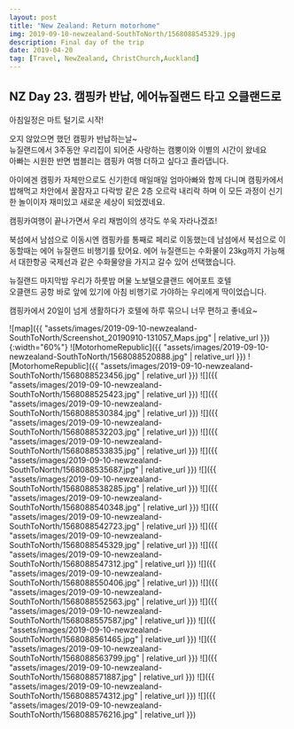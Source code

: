 ```yaml
---
layout: post
title: "New Zealand: Return motorhome"
img: 2019-09-10-newzealand-SouthToNorth/1568088545329.jpg
description: Final day of the trip
date: 2019-04-20
tag: [Travel, NewZealand, ChristChurch,Auckland]
---
```


## NZ Day 23. 캠핑카 반납, 에어뉴질랜드 타고 오클랜드로

아침일정은 마트 털기로 시작!

오지 않았으면 했던 캠핑카 반납하는날~  
뉴질랜드에서 3주동안 우리집이 되어준 사랑하는 캠뿡이와 이별의 시간이 왔네요  
아빠는 시원한 반면 범블리는 캠핑카 여행 더하고 싶다고 졸라댑니다.  

아이에겐 캠핑카 자체만으로도 신기한데 매일매일 엄마아빠와 함께 다니며 캠핑카에서 밥해먹고 차안에서 꿀잠자고 다락방 같은 2층 오르락 내리락 하며 이 모든 과정이 신기한 놀이이자 재미있고 새로운 세상이 되었겠네요.

캠핑카여행이 끝나가면서 우리 채범이의 생각도 쑤욱 자라나겠죠!  

북섬에서 남섬으로 이동시엔 캠핑카를 통째로 페리로 이동했는데 남섬에서 북섬으로 이동할때는 에어 뉴질랜드 비행기를 탔어요. 에어 뉴질랜드는 수화물이 23kg까지 가능해서 대한항공 국제선과 같은 수화물양을 가지고 갈수 있어 선택했습니다.

뉴질랜드 마지막밤 우리가 하룻밤 머물 노보텔오클랜드 에어포트 호텔  
오클랜드 공항 바로 앞에 있기에 아침 비행기로 가야하는 우리에게 딱이었습니다.

캠핑카에서 20일이 넘게 생활하다가 호텔에 하루 묶으니 너무 편하고 좋네요~

![map]({{ "assets/images/2019-09-10-newzealand-SouthToNorth/Screenshot_20190910-131057_Maps.jpg" | relative_url }}){:width="60%"}
![MotorhomeRepublic]({{ "assets/images/2019-09-10-newzealand-SouthToNorth/1568088520888.jpg" | relative_url }})
![MotorhomeRepublic]({{ "assets/images/2019-09-10-newzealand-SouthToNorth/1568088523456.jpg" | relative_url }})
![]({{ "assets/images/2019-09-10-newzealand-SouthToNorth/1568088525423.jpg" | relative_url }})
![]({{ "assets/images/2019-09-10-newzealand-SouthToNorth/1568088530384.jpg" | relative_url }})
![]({{ "assets/images/2019-09-10-newzealand-SouthToNorth/1568088532203.jpg" | relative_url }})
![]({{ "assets/images/2019-09-10-newzealand-SouthToNorth/1568088533835.jpg" | relative_url }})
![]({{ "assets/images/2019-09-10-newzealand-SouthToNorth/1568088535687.jpg" | relative_url }})
![]({{ "assets/images/2019-09-10-newzealand-SouthToNorth/1568088538285.jpg" | relative_url }})
![]({{ "assets/images/2019-09-10-newzealand-SouthToNorth/1568088540348.jpg" | relative_url }})
![]({{ "assets/images/2019-09-10-newzealand-SouthToNorth/1568088542723.jpg" | relative_url }})
![]({{ "assets/images/2019-09-10-newzealand-SouthToNorth/1568088545329.jpg" | relative_url }})
![]({{ "assets/images/2019-09-10-newzealand-SouthToNorth/1568088547312.jpg" | relative_url }})
![]({{ "assets/images/2019-09-10-newzealand-SouthToNorth/1568088550406.jpg" | relative_url }})
![]({{ "assets/images/2019-09-10-newzealand-SouthToNorth/1568088552563.jpg" | relative_url }})
![]({{ "assets/images/2019-09-10-newzealand-SouthToNorth/1568088557587.jpg" | relative_url }})
![]({{ "assets/images/2019-09-10-newzealand-SouthToNorth/1568088561465.jpg" | relative_url }})
![]({{ "assets/images/2019-09-10-newzealand-SouthToNorth/1568088563799.jpg" | relative_url }})
![]({{ "assets/images/2019-09-10-newzealand-SouthToNorth/1568088571887.jpg" | relative_url }})
![]({{ "assets/images/2019-09-10-newzealand-SouthToNorth/1568088574312.jpg" | relative_url }})
![]({{ "assets/images/2019-09-10-newzealand-SouthToNorth/1568088576216.jpg" | relative_url }})
